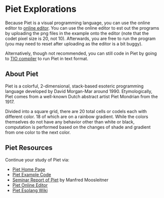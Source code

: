 # Piet Explorations

Because Piet is a visual programming language, you can use the online editor to [online editor](https://piet-editor.github.io/). You can use the online editor to est out the programs by uploading the png files in the example onto the editor (note that the codet pixel size is 20, not 10). Afterwards, you are free to run the program (you may need to reset after uploading as the editor is a bit buggy).

Alternatively, though not recommended, you can still code in Piet by going to [TIO compiler](https://tio.run/#piet) to run Piet in text format.

## About Piet

Piet is a colorful, 2-dimensional, stack-based esoteric programming language developed by David Morgan-Mar around 1990. Etymologically, Piet comes from a well-known Dutch abstract artist Piet Mondrian from the 1917.

Divided into a square grid, there are 20 total cells or codels each with different color. 18 of which are on a rainbow gradient. While the colors themselves do not have any behavior other than white or black, computation is performed based on the changes of shade and gradient from one color to the next color.

## Piet Resources

Continue your study of Piet via:

- [Piet Home Page](https://www.dangermouse.net/esoteric/piet.html)
- [Piet Example Code](https://www.dangermouse.net/esoteric/piet/samples.html)
- [Seminar Report of Piet](http://cl-informatik.uibk.ac.at/teaching/ss15/bob/reports/ss15-MM.pdf) by Manfred Moosleitner
- [Piet Online Editor](https://piet-editor.github.io/)
- [Piet Esolang Wiki](https://esolangs.org/wiki/Piet)
